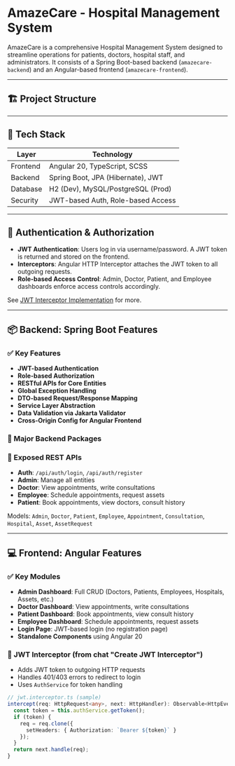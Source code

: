 # AmazeCare - Hospital Management System

AmazeCare is a comprehensive Hospital Management System designed to streamline operations for patients, doctors, hospital staff, and administrators. It consists of a Spring Boot-based backend (`amazecare-backend`) and an Angular-based frontend (`amazecare-frontend`).

---

## 🏗️ Project Structure


---

## 🚀 Tech Stack

| Layer     | Technology                        |
|-----------|-----------------------------------|
| Frontend  | Angular 20, TypeScript, SCSS      |
| Backend   | Spring Boot, JPA (Hibernate), JWT |
| Database  | H2 (Dev), MySQL/PostgreSQL (Prod) |
| Security  | JWT-based Auth, Role-based Access |

---

## 🔐 Authentication & Authorization

- **JWT Authentication**: Users log in via username/password. A JWT token is returned and stored on the frontend.
- **Interceptors**: Angular HTTP Interceptor attaches the JWT token to all outgoing requests.
- **Role-based Access Control**: Admin, Doctor, Patient, and Employee dashboards enforce access controls accordingly.

See [JWT Interceptor Implementation](#🔧-frontend-angular-key-features) for more.

---

## 📦 Backend: Spring Boot Features

### ✅ Key Features

- **JWT-based Authentication**
- **Role-based Authorization**
- **RESTful APIs for Core Entities**
- **Global Exception Handling**
- **DTO-based Request/Response Mapping**
- **Service Layer Abstraction**
- **Data Validation via Jakarta Validator**
- **Cross-Origin Config for Angular Frontend**

### 📂 Major Backend Packages


### 🔧 Exposed REST APIs

- **Auth**: `/api/auth/login`, `/api/auth/register`
- **Admin**: Manage all entities
- **Doctor**: View appointments, write consultations
- **Employee**: Schedule appointments, request assets
- **Patient**: Book appointments, view doctors, consult history

Models: `Admin`, `Doctor`, `Patient`, `Employee`, `Appointment`, `Consultation`, `Hospital`, `Asset`, `AssetRequest`

---

## 💻 Frontend: Angular Features

### ✅ Key Modules

- **Admin Dashboard**: Full CRUD (Doctors, Patients, Employees, Hospitals, Assets, etc.)
- **Doctor Dashboard**: View appointments, write consultations
- **Patient Dashboard**: Book appointments, view consult history
- **Employee Dashboard**: Schedule appointments, request assets
- **Login Page**: JWT-based login (no registration page)
- **Standalone Components** using Angular 20

### 🧠 JWT Interceptor (from chat "Create JWT Interceptor")

- Adds JWT token to outgoing HTTP requests
- Handles 401/403 errors to redirect to login
- Uses `AuthService` for token handling

```ts
// jwt.interceptor.ts (sample)
intercept(req: HttpRequest<any>, next: HttpHandler): Observable<HttpEvent<any>> {
  const token = this.authService.getToken();
  if (token) {
    req = req.clone({
      setHeaders: { Authorization: `Bearer ${token}` }
    });
  }
  return next.handle(req);
}
